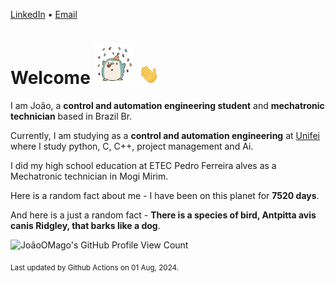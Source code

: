 [LinkedIn](https://www.linkedin.com/in/joão-pedro-gozzoli-b95641301/) &bull;
[Email](joaopedrogozzoli@gmail.com)

# Welcome <img src="happy.gif" height="64px" /> <img src="wave.gif" height="32px" />

I am João, a  **control and automation engineering student** and **mechatronic technician** based in Brazil Br.

Currently, I am studying as a **control and automation engineering** at [Unifei](https://unifei.edu.br) where I study python, C, C++, project management and Ai.

I did my high school education at ETEC Pedro Ferreira alves as a Mechatronic technician in Mogi Mirim.

Here is a random fact about me - I have been on this planet for **7520 days**.

And here is a just a random fact -  **There is a species of bird, Antpitta avis canis Ridgley, that barks like a dog**.

![JoãoOMago's GitHub Profile View Count](https://komarev.com/ghpvc/?username=JoaoOMago)

<sub>Last updated by Github Actions on 01 Aug, 2024.</sub>
